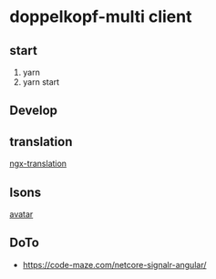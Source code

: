 # doppelkopf-multi client

## start 
1. yarn 
1. yarn start

## Develop

## translation
[ngx-translation](https://www.codeandweb.com/babeledit/tutorials/how-to-translate-your-angular8-app-with-ngx-translate)

## Isons
[avatar](https://iconscout.com/icon-pack/free-avatars-flat-icons)

## DoTo
- https://code-maze.com/netcore-signalr-angular/